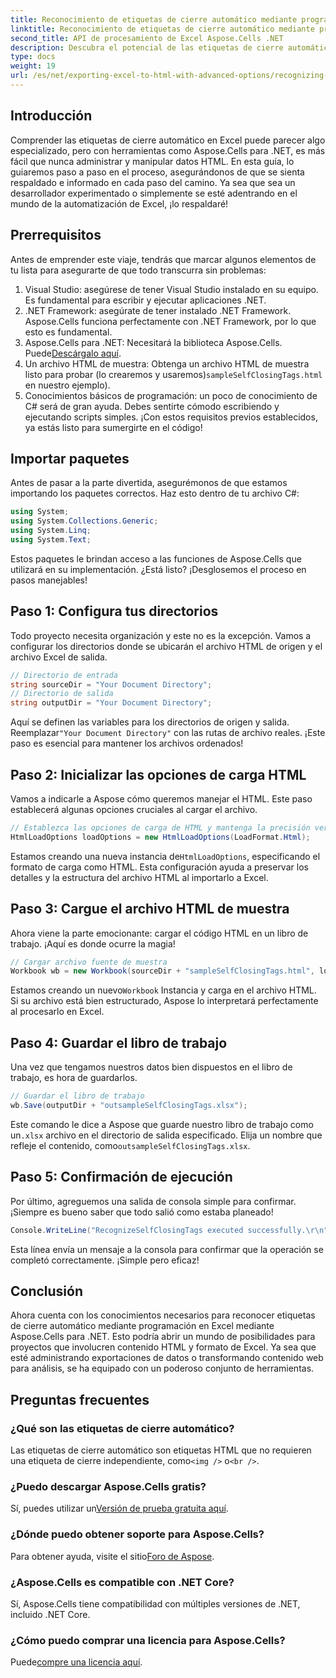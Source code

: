 ```yaml
---
title: Reconocimiento de etiquetas de cierre automático mediante programación en Excel
linktitle: Reconocimiento de etiquetas de cierre automático mediante programación en Excel
second_title: API de procesamiento de Excel Aspose.Cells .NET
description: Descubra el potencial de las etiquetas de cierre automático en Excel con nuestra guía paso a paso que incluye Aspose.Cells para .NET.
type: docs
weight: 19
url: /es/net/exporting-excel-to-html-with-advanced-options/recognizing-self-closing-tags/
---
```

## Introducción
Comprender las etiquetas de cierre automático en Excel puede parecer algo especializado, pero con herramientas como Aspose.Cells para .NET, es más fácil que nunca administrar y manipular datos HTML. En esta guía, lo guiaremos paso a paso en el proceso, asegurándonos de que se sienta respaldado e informado en cada paso del camino. Ya sea que sea un desarrollador experimentado o simplemente se esté adentrando en el mundo de la automatización de Excel, ¡lo respaldaré!
## Prerrequisitos
Antes de emprender este viaje, tendrás que marcar algunos elementos de tu lista para asegurarte de que todo transcurra sin problemas:
1. Visual Studio: asegúrese de tener Visual Studio instalado en su equipo. Es fundamental para escribir y ejecutar aplicaciones .NET.
2. .NET Framework: asegúrate de tener instalado .NET Framework. Aspose.Cells funciona perfectamente con .NET Framework, por lo que esto es fundamental.
3.  Aspose.Cells para .NET: Necesitará la biblioteca Aspose.Cells. Puede[Descárgalo aquí](https://releases.aspose.com/cells/net/).
4.  Un archivo HTML de muestra: Obtenga un archivo HTML de muestra listo para probar (lo crearemos y usaremos)`sampleSelfClosingTags.html` en nuestro ejemplo).
5. Conocimientos básicos de programación: un poco de conocimiento de C# será de gran ayuda. Debes sentirte cómodo escribiendo y ejecutando scripts simples.
¡Con estos requisitos previos establecidos, ya estás listo para sumergirte en el código!
## Importar paquetes
Antes de pasar a la parte divertida, asegurémonos de que estamos importando los paquetes correctos. Haz esto dentro de tu archivo C#:
```csharp
using System;
using System.Collections.Generic;
using System.Linq;
using System.Text;
```
Estos paquetes le brindan acceso a las funciones de Aspose.Cells que utilizará en su implementación. ¿Está listo? ¡Desglosemos el proceso en pasos manejables!
## Paso 1: Configura tus directorios
Todo proyecto necesita organización y este no es la excepción. Vamos a configurar los directorios donde se ubicarán el archivo HTML de origen y el archivo Excel de salida.
```csharp
// Directorio de entrada
string sourceDir = "Your Document Directory";
// Directorio de salida
string outputDir = "Your Document Directory";
```
Aquí se definen las variables para los directorios de origen y salida. Reemplazar`"Your Document Directory"` con las rutas de archivo reales. ¡Este paso es esencial para mantener los archivos ordenados!
## Paso 2: Inicializar las opciones de carga HTML
Vamos a indicarle a Aspose cómo queremos manejar el HTML. Este paso establecerá algunas opciones cruciales al cargar el archivo.
```csharp
// Establezca las opciones de carga de HTML y mantenga la precisión verdadera
HtmlLoadOptions loadOptions = new HtmlLoadOptions(LoadFormat.Html);
```
 Estamos creando una nueva instancia de`HtmlLoadOptions`, especificando el formato de carga como HTML. Esta configuración ayuda a preservar los detalles y la estructura del archivo HTML al importarlo a Excel.
## Paso 3: Cargue el archivo HTML de muestra
Ahora viene la parte emocionante: cargar el código HTML en un libro de trabajo. ¡Aquí es donde ocurre la magia!
```csharp
// Cargar archivo fuente de muestra
Workbook wb = new Workbook(sourceDir + "sampleSelfClosingTags.html", loadOptions);
```
 Estamos creando un nuevo`Workbook` Instancia y carga en el archivo HTML. Si su archivo está bien estructurado, Aspose lo interpretará perfectamente al procesarlo en Excel.
## Paso 4: Guardar el libro de trabajo
Una vez que tengamos nuestros datos bien dispuestos en el libro de trabajo, es hora de guardarlos. 
```csharp
// Guardar el libro de trabajo
wb.Save(outputDir + "outsampleSelfClosingTags.xlsx");
```
Este comando le dice a Aspose que guarde nuestro libro de trabajo como un`.xlsx` archivo en el directorio de salida especificado. Elija un nombre que refleje el contenido, como`outsampleSelfClosingTags.xlsx`.
## Paso 5: Confirmación de ejecución
Por último, agreguemos una salida de consola simple para confirmar. ¡Siempre es bueno saber que todo salió como estaba planeado!
```csharp
Console.WriteLine("RecognizeSelfClosingTags executed successfully.\r\n");
```
Esta línea envía un mensaje a la consola para confirmar que la operación se completó correctamente. ¡Simple pero eficaz!
## Conclusión
Ahora cuenta con los conocimientos necesarios para reconocer etiquetas de cierre automático mediante programación en Excel mediante Aspose.Cells para .NET. Esto podría abrir un mundo de posibilidades para proyectos que involucren contenido HTML y formato de Excel. Ya sea que esté administrando exportaciones de datos o transformando contenido web para análisis, se ha equipado con un poderoso conjunto de herramientas.
## Preguntas frecuentes
### ¿Qué son las etiquetas de cierre automático?  
 Las etiquetas de cierre automático son etiquetas HTML que no requieren una etiqueta de cierre independiente, como`<img />` o`<br />`.
### ¿Puedo descargar Aspose.Cells gratis?  
 Sí, puedes utilizar un[Versión de prueba gratuita aquí](https://releases.aspose.com/).
### ¿Dónde puedo obtener soporte para Aspose.Cells?  
 Para obtener ayuda, visite el sitio[Foro de Aspose](https://forum.aspose.com/c/cells/9).
### ¿Aspose.Cells es compatible con .NET Core?  
Sí, Aspose.Cells tiene compatibilidad con múltiples versiones de .NET, incluido .NET Core.
### ¿Cómo puedo comprar una licencia para Aspose.Cells?  
 Puede[compre una licencia aquí](https://purchase.aspose.com/buy).